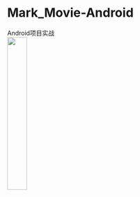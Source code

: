 # Mark_Movie-Android
Android项目实战 <br>
<img src="http://limitip.com/wp-content/uploads/2018/06/markmovie.gif" width="30%" height="30%" />